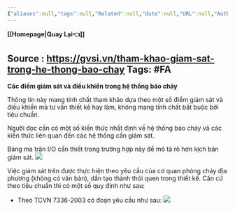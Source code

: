 ```yaml
---
{"aliases":null,"tags":null,"Related":null,"date":null,"URL":null,"Author":null,"dg-publish":true,"image":null,"permalink":"/Electric Engineer/ELV/Báo cháy -Fire alarm system/GIÁM SÁT TRONG HỆ THỐNG BÁO CHÁY/","dgPassFrontmatter":true,"noteIcon":"2","created":"2024-01-19T10:27:40.755+07:00","updated":"2024-01-19T10:36:15.852+07:00"}
---
```


**[[Homepage\|Quay Lại👈]]**

Source : https://gvsi.vn/tham-khao-giam-sat-trong-he-thong-bao-chay
Tags: #FA 
---
**Các điểm giám sát và điều khiển trong hệ thống báo cháy**

Thông tin này mang tính chất tham khảo dựa theo một số điểm giám sát và điều khiển mà tư vấn thiết kế hay làm, không mang tính chất bất buộc bởi tiêu chuẩn.

Người đọc cần có một số kiến thức nhất định về hệ thống báo cháy và các kiến thức liên quan đến các hệ thống cần giám sát.

Bảng ma trận I/O cần thiết trong trường hợp này để mô tả rõ hơn kịch bản giám sát.
![](https://i.imgur.com/okJF2FU.png)

Việc giám sát trên được thực hiện theo yêu cầu của cơ quan phòng cháy địa phương (không có văn bản), dần tạo thành thói quen trong thiết kế. Căn cứ theo tiêu chuẩn thì có một số quy định như sau:

- Theo TCVN 7336-2003 có đoạn yêu cầu như sau:
![](https://i.imgur.com/jNwHIM9.png)
